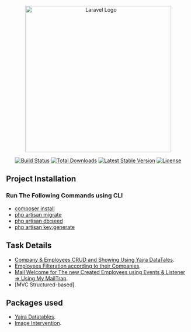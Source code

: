 <p align="center"><a href="https://laravel.com" target="_blank"><img src="https://raw.githubusercontent.com/laravel/art/master/logo-lockup/5%20SVG/2%20CMYK/1%20Full%20Color/laravel-logolockup-cmyk-red.svg" width="400" alt="Laravel Logo"></a></p>

<p align="center">
<a href="https://travis-ci.org/laravel/framework"><img src="https://travis-ci.org/laravel/framework.svg" alt="Build Status"></a>
<a href="https://packagist.org/packages/laravel/framework"><img src="https://img.shields.io/packagist/dt/laravel/framework" alt="Total Downloads"></a>
<a href="https://packagist.org/packages/laravel/framework"><img src="https://img.shields.io/packagist/v/laravel/framework" alt="Latest Stable Version"></a>
<a href="https://packagist.org/packages/laravel/framework"><img src="https://img.shields.io/packagist/l/laravel/framework" alt="License"></a>
</p>

## Project Installation

### Run The Following Commands using CLI

-   [composer install]()
-   [php artisan migrate]()
-   [php artisan db:seed]()
-   [php artisan key:generate]()

## Task Details

-   [Company & Employees CRUD and Showing Using Yajra DataTales]().
-   [Employees Filteration according to their Companies]().
-   [Mail Welcome for The new Created Employees using Events & Listener => Using My MailTrap]().
-   [MVC Structured-based].

## Packages used

-   [Yajra Datatables]().
-   [Image Intervention]().
